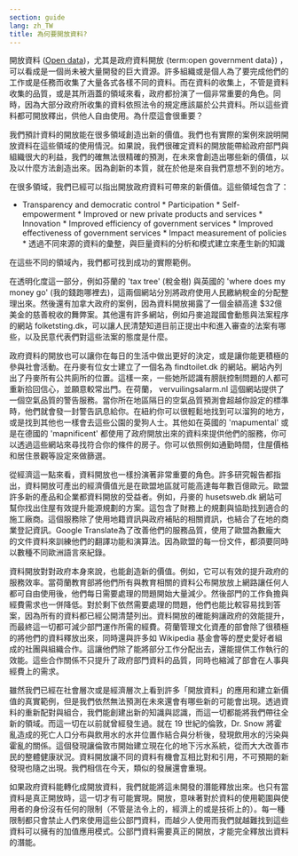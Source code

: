 ```yaml
---
section: guide
lang: zh_TW
title: 為何要開放資料?
---
```


開放資料 ([Open data](/glossary/zh_TW/terms/open-data/))，尤其是政府資料開放 {term:open government data}) ，可以看成是一個尚未被大量開發的巨大資源。許多組織或是個人為了要完成他們的工作或是任務而收集了大量各式各樣不同的資料。而在資料的收集上，不管是資料收集的品質，或是其所涵蓋的領域來看，政府都扮演了一個非常重要的角色。同時，因為大部分政府所收集的資料依照法令的規定應該屬於公共資料。所以這些資料都可開放釋出，供他人自由使用。為什麼這會很重要？

我們預計資料的開放能在很多領域創造出新的價值。我們也有實際的案例來說明開放資料在這些領域的使用情況。如果說，我們很確定資料的開放能帶給政府部門與組織很大的利益，我們的確無法很精確的預測，在未來會創造出哪些新的價值，以及以什麼方法創造出來。因為創新的本質，就在於他是來自我們意想不到的地方。

在很多領域，我們已經可以指出開放政府資料可帶來的新價值。這些領域包含了：

-   Transparency and democratic control \* Participation \* Self-empowerment \* Improved or new private products and services \* Innovation \* Improved efficiency of government services \* Improved effectiveness of government services \* Impact measurement of policies \* 透過不同來源的資料的彙整，與巨量資料的分析和模式建立來產生新的知識

在這些不同的領域內，我們都可找到成功的實際範例。

在透明化度這一部分，例如芬蘭的 'tax tree' (稅金樹) 與英國的 'where does my money go' (我的錢跑哪裡去)，這兩個網站分別將政府使用人民繳納稅金的分配整理出來。然後還有加拿大政府的案例，因為資料開放揭露了一個金額高達 \$32億美金的慈善稅收的舞弊案。其他還有許多網站，例如丹麥追蹤國會動態與法案程序的網站 folketsting.dk，可以讓人民清楚知道目前正提出中和進入審查的法案有哪些，以及民意代表們對這些法案的態度是什麼。

政府資料的開放也可以讓你在每日的生活中做出更好的決定，或是讓你能更積極的參與社會活動。在丹麥有位女士建立了一個名為 findtoilet.dk 的網站。網站內列出了丹麥所有公共廁所的位置。這樣一來，一些她所認識有膀胱控制問題的人都可重新拾回信心，並願意較常出門。在荷蘭， vervuilingsalarm.nl 這個網站提供了一個空氣品質的警告服務。當你所在地區隔日的空氣品質預測會超越你設定的標準時，他們就會發一封警告訊息給你。在紐約你可以很輕鬆地找到可以溜狗的地方，或是找到其他也一樣會去這些公園的愛狗人士。其他如在英國的 'mapumental' 或是在德國的 'mapnificent' 都使用了政府開放出來的資料來提供他們的服務，你可以透過這些網站來尋找符合你的條件的房子。你可以依照例如通勤時間，住屋價格和居住景觀等設定來做篩選。

從經濟這一點來看，資料開放也一樣扮演著非常重要的角色。許多研究報告都指出，資料開放可產出的經濟價值光是在歐盟地區就可能高達每年數百億歐元。歐盟許多新的產品和企業都資料開放的受益者。例如，丹麥的 husetsweb.dk 網站可幫你找出住屋有效提升能源規劃的方案。這包含了財務上的規劃與協助找到適合的施工廠商。這個服務除了使用地籍資訊與政府補貼的相關資訊，也結合了在地的商業登記資訊。Google Translate為了改善他們的服務品質，使用了歐盟為數龐大的文件資料來訓練他們的翻譯功能和演算法。因為歐盟的每一份文件，都須要同時以數種不同歐洲語言來紀錄。

資料開放對對政府本身來說，也能創造新的價值。例如，它可以有效的提升政府的服務效率。當荷蘭教育部將他們所有與教育相關的資料公布開放放上網路讓任何人都可自由使用後，他們每日需要處理的問題開始大量減少。然後部門的工作負擔與經費需求也一併降低。對於剩下依然需要處理的問題，他們也能比較容易找到答案，因為所有的資料都已經公開清楚列出。資料開放的確能夠讓政府的效能提升，而最終這一切都可減少部門運作所需的經費。荷蘭管理文化資產的部會除了很積極的將他們的資料釋放出來，同時還與許多如 Wikipedia 基金會等的歷史愛好者組成的社團與組織合作。這讓他們除了能將部分工作分配出去，還能提供工作執行的效能。這些合作關係不只提升了政府部門資料的品質，同時也縮減了部會在人事與經費上的需求。

雖然我們已經在社會層次或是經濟層次上看到許多「開放資料」的應用和建立新價值的真實範例，但是我們依然無法預測在未來還會有哪些新的可能會出現。透過資料的重新配對與組合，我們能創建出新的知識與認識，而這一切都能將我們帶往全新的領域。而這一切在以前就曾經發生過。就在 19 世紀的倫敦，Dr. Snow 將霍亂造成的死亡人口分布與飲用水的水井位置作結合與分析後，發現飲用水的污染與霍亂的關係。這個發現讓倫敦市開始建立現在化的地下污水系統，從而大大改善市民的整體健康狀況。資料開放讓不同的資料有機會互相比對和引用，不可預期的新發現也隨之出現。我們相信在今天，類似的發展還會重現。

如果政府資料能轉化成開放資料，我們就能將這未開發的潛能釋放出來。也只有當資料是真正開放時，這一切才有可能實現。開放，意味著對於資料的使用範圍與使用者的身份沒有任何的限制（不管是法令上的，經濟上的或是技術上的）。每一種限制都只會禁止人們來使用這些公部門資料，而越少人使用而我們就越難找到這些資料可以擁有的加值應用模式。公部門資料需要真正的開放，才能完全釋放出資料的潛能。